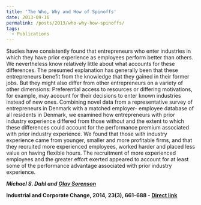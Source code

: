 ```yaml
---
title: 'The Who, Why and How of Spinoffs'
date: 2013-09-16
permalink: /posts/2013/who-why-how-spinoffs/
tags:
  - Publications
---
```


Studies have consistently found that entrepreneurs who enter industries in which they have prior experience as employees perform better than others. We nevertheless know relatively little about what accounts for these differences. The presumed explanation has generally been that these entrepreneurs benefit from the knowledge that they gained in their former jobs. But they might also differ from other entrepreneurs on a variety of other dimensions: Preferential access to resources or differing motivations, for example, may account for their decisions to enter known industries instead of new ones. Combining novel data from a representative survey of entrepreneurs in Denmark with a matched employer- employee database of all residents in Denmark, we examined how entrepreneurs with prior industry experience differed from those without and the extent to which these differences could account for the performance premium associated with prior industry experience. We found that those with industry experience came from younger, smaller and more profitable firms, and that they recruited more experienced employees, worked harder and placed less value on having flexible hours. The recruitment of more experienced employees and the greater effort exerted appeared to account for at least some of the performance advantage associated with prior industry experience.

_**Michael S. Dahl and [Olav Sorenson](http://www.olavsorenson.net)**_

**Industrial and Corporate Change, 2014, 23(3), 661-688 - [Direct link](http://dx.doi.org/10.1093/icc/dtt032)**
